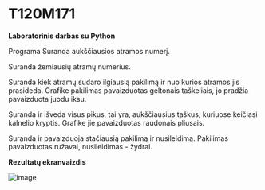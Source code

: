 # T120M171
**Laboratorinis darbas su Python**

Programa Suranda aukščiausios atramos numerį. 

Suranda žemiausių atramų numerius.

Suranda kiek atramų sudaro ilgiausią pakilimą ir nuo kurios atramos jis prasideda. Grafike pakilimas pavaizduotas geltonais taškeliais, jo pradžia pavaizduota juodu iksu.

Suranda ir išveda visus pikus, tai yra, aukščiausius taškus, kuriuose keičiasi kalnelio kryptis. Grafike jie pavaizduotas raudonais pliusais.

Suranda ir pavaizduoja stačiausią pakilimą ir nusileidimą. Pakilimas pavaizduotas ružavai, nusileidimas - žydrai.

**Rezultatų ekranvaizdis**

![image](https://github.com/mariusmeik/T120M171/assets/61392793/67e692e3-bf5c-4910-9410-ab4b7b725c7f)
